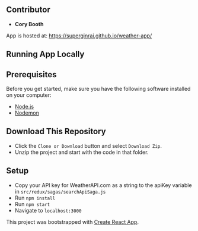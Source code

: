 ## Contributor

- **Cory Booth**

App is hosted at: https://superginrai.github.io/weather-app/


## Running App Locally

## Prerequisites

Before you get started, make sure you have the following software installed on your computer:

- [Node.js](https://nodejs.org/en/)
- [Nodemon](https://nodemon.io/)

## Download This Repository

* Click the `Clone or Download` button and select `Download Zip`.
* Unzip the project and start with the code in that folder.

## Setup

* Copy your API key for WeatherAPI.com as a string to the apiKey variable in
    `src/redux/sagas/searchApiSaga.js`
* Run `npm install`
* Run `npm start`
* Navigate to `localhost:3000`


This project was bootstrapped with [Create React App](https://github.com/facebook/create-react-app).
